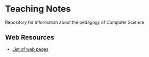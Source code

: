 # Teaching Notes

Repository for information about the pedagogy of Computer Science

## Web Resources

* [List of web pages](WebSites.md) 
